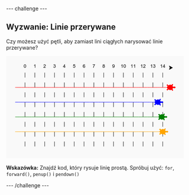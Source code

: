 \--- challenge \---

## Wyzwanie: Linie przerywane

Czy możesz użyć pętli, aby zamiast lini ciągłych narysować linie przerywane?

![screenshot](images/race-finished.png)

**Wskazówka:** Znajdź kod, który rysuje linię prostą. Spróbuj użyć: `for`, `forward()`, `penup()` i `pendown()`

\--- /challenge \---